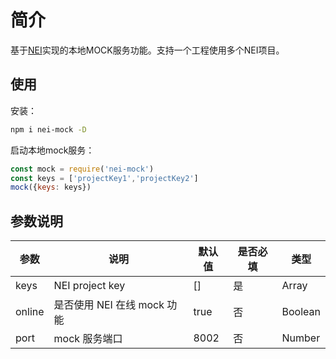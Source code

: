 # 简介
基于[NEI](https://github.com/x-orpheus/nei-toolkit)实现的本地MOCK服务功能。支持一个工程使用多个NEI项目。

## 使用

安装：

```bash
npm i nei-mock -D
```

启动本地mock服务：
```javascript
const mock = require('nei-mock')
const keys = ['projectKey1','projectKey2']
mock({keys: keys})
```

## 参数说明

| 参数   | 说明                        | 默认值 | 是否必填 | 类型    |
| ------ | --------------------------- | ------ | -------- | ------- |
| keys   | NEI project key             | []     | 是       | Array   |
| online | 是否使用 NEI 在线 mock 功能  | true   | 否       | Boolean |
| port   | mock 服务端口               | 8002   | 否       | Number  |
